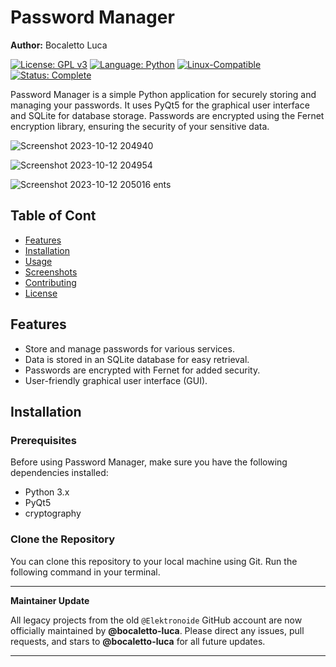 # Password Manager

**Author:** Bocaletto Luca

[![License: GPL v3](https://img.shields.io/badge/License-GPLv3-blue?style=for-the-badge&logo=gnu)](LICENSE) [![Language: Python](https://img.shields.io/badge/Language-Python-blue?style=for-the-badge&logo=python)](https://www.python.org/) [![Linux-Compatible](https://img.shields.io/badge/Linux-Compatible-blue?style=for-the-badge&logo=linux)](https://www.kernel.org/) [![Status: Complete](https://img.shields.io/badge/Status-Complete-brightgreen?style=for-the-badge)](https://github.com/bocaletto-luca/Directory-Monitor)

Password Manager is a simple Python application for securely storing and managing your passwords. It uses PyQt5 for the graphical user interface and SQLite for database storage. Passwords are encrypted using the Fernet encryption library, ensuring the security of your sensitive data.

![Screenshot 2023-10-12 204940](https://github.com/elektronoide/Password-Manager/assets/134635227/7bc603b6-ebe6-42ac-b478-b3b2c63714e8)

![Screenshot 2023-10-12 204954](https://github.com/elektronoide/Password-Manager/assets/134635227/1304c937-c900-4696-bdeb-1c08be8bac49)

![Screenshot 2023-10-12 205016](https://github.com/elektronoide/Password-Manager/assets/134635227/a59beca8-ff1e-41dc-8249-459d788fdfb3)
ents

## Table of Cont

- [Features](#features)
- [Installation](#installation)
- [Usage](#usage)
- [Screenshots](#screenshots)
- [Contributing](#contributing)
- [License](#license)

## Features

- Store and manage passwords for various services.
- Data is stored in an SQLite database for easy retrieval.
- Passwords are encrypted with Fernet for added security.
- User-friendly graphical user interface (GUI).

## Installation

### Prerequisites

Before using Password Manager, make sure you have the following dependencies installed:

- Python 3.x
- PyQt5
- cryptography

### Clone the Repository

You can clone this repository to your local machine using Git. Run the following command in your terminal.

---

**Maintainer Update**

All legacy projects from the old `@Elektronoide` GitHub account are now officially maintained by **@bocaletto-luca**. Please direct any issues, pull requests, and stars to **@bocaletto-luca** for all future updates.

---
